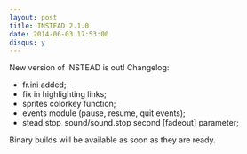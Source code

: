 ```yaml
---
layout: post
title: INSTEAD 2.1.0
date: 2014-06-03 17:53:00
disqus: y
---
```

New version of INSTEAD is out! Changelog:

  - fr.ini added;
  - fix in highlighting links;
  - sprites colorkey function;
  - events module (pause, resume, quit events);
  - stead.stop_sound/sound.stop second [fadeout] parameter;

Binary builds will be available as soon as they are ready.
